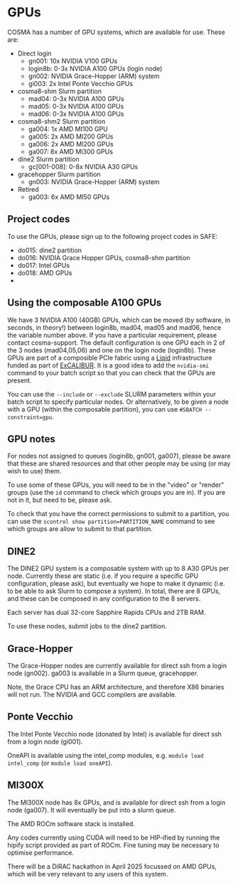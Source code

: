 # GPUs

COSMA has a number of GPU systems, which are available for use. These are:

* Direct login
  * gn001: 10x NVIDIA V100 GPUs 
  * login8b: 0-3x NVIDIA A100 GPUs (login node)
  * gn002: NVIDIA Grace-Hopper (ARM) system
  * gi003: 2x Intel Ponte Vecchio GPUs
* cosma8-shm Slurm partition
  * mad04: 0-3x NVIDIA A100 GPUs
  * mad05: 0-3x NVIDIA A100 GPUs
  * mad06: 0-3x NVIDIA A100 GPUs
* cosma8-shm2 Slurm partition
  * ga004: 1x AMD MI100 GPU
  * ga005: 2x AMD MI200 GPUs
  * ga006: 2x AMD MI200 GPUs
  * ga007: 8x AMD MI300 GPUs
* dine2 Slurm partition
  * gc[001-008]: 0-8x NVIDIA A30 GPUs
* gracehopper Slurm partition
  * gn003: NVIDIA Grace-Hopper (ARM) system
* Retired
  * ga003: 6x AMD MI50 GPUs

## Project codes

To use the GPUs, please sign up to the following project codes in SAFE:

- do015: dine2 partition
- do016: NVIDIA Grace Hopper GPUs, cosma8-shm partition
- do017: Intel GPUs
- do018: AMD GPUs
- 

## Using the composable A100 GPUs

We have 3 NVIDIA A100 (40GB) GPUs, which can be moved (by software, in seconds, in theory!) between login8b, mad04, mad05 and mad06, hence the variable number above. If you have a particular requirement, please contact cosma-support. The default configuration is one GPU each in 2 of the 3 nodes (mad04,05,06) and one on the login node (login8b). These GPUs are part of a composible PCIe fabric using a [Liqid](https://www.liqid.com) infrastructure funded as part of [ExCALIBUR](https://excalibur.ac.uk).  It is a good idea to add the ```nvidia-smi``` command to your batch script so that you can check that the GPUs are present.

You can use the ```--include``` or ```--exclude``` SLURM parameters within your batch script to specify particular nodes.  Or alternatively, to be given a node with a GPU (within the composable partition), you can use ```#SBATCH --constraint=gpu```.

## GPU notes

For nodes not assigned to queues (login8b, gn001, ga007), please be aware that these are shared resources and that other people may be using (or may wish to use) them.

To use some of these GPUs, you will need to be in the "video" or "render" groups (use the ```id``` command to check which groups you are in).  If you are not in it, but need to be, please ask.

To check that you have the correct permissions to submit to a partition, you can use the ```scontrol show partition=PARTITION_NAME``` command to see which groups are allow to submit to that partition.

## DINE2

The DINE2 GPU system is a composable system with up to 8 A30 GPUs per node.  Currently these are static (i.e. if you require a specific GPU configuration, please ask), but eventually we hope to make it dynamic (i.e. to be able to ask Slurm to compose a system).  In total, there are 8 GPUs, and these can be composed in any configuration to the 8 servers.

Each server has dual 32-core Sapphire Rapids CPUs and 2TB RAM.

To use these nodes, submit jobs to the dine2 partition.

## Grace-Hopper

The Grace-Hopper nodes are currently available for direct ssh from a login node (gn002).  ga003 is available in a Slurm queue, gracehopper.

Note, the Grace CPU has an ARM architecture, and therefore X86 binaries will not run.  The NVIDIA and GCC compilers are available.

## Ponte Vecchio

The Intel Ponte Vecchio node (donated by Intel) is available for direct ssh from a login node (gi001).

OneAPI is available using the intel_comp modules, e.g. `module load intel_comp` (or `module load oneAPI`).

## MI300X

The MI300X node has 8x GPUs, and is available for direct ssh from a login node (ga007).  It will eventually be put into a slurm queue.

The AMD ROCm software stack is installed.

Any codes currently using CUDA will need to be HIP-ified by running the hipify script provided as part of ROCm.  Fine tuning may be necessary to optimise performance.

There will be a DiRAC hackathon in April 2025 focussed on AMD GPUs, which will be very relevant to any users of this system.
